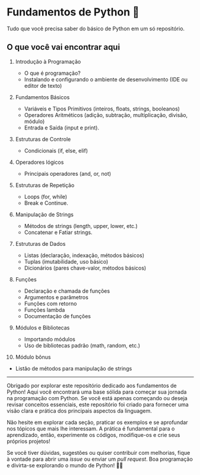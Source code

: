 # Fundamentos de Python 🐍

Tudo que você precisa saber do básico de Python em um só repositório.

## O que você vai encontrar aqui

1. Introdução à Programação
   - O que é programação?
   - Instalando e configurando o ambiente de desenvolvimento (IDE ou editor de texto)

2. Fundamentos Básicos
   - Variáveis e Tipos Primitivos (inteiros, floats, strings, booleanos)
   - Operadores Aritméticos (adição, subtração, multiplicação, divisão, módulo)
   - Entrada e Saída (input e print).

3. Estruturas de Controle
   - Condicionais (if, else, elif)
   
4. Operadores lógicos
   - Principais operadores (and, or, not)

5. Estruturas de Repetição
   - Loops (for, while)
   - Break e Continue.

6. Manipulação de Strings
   - Métodos de strings (length, upper, lower, etc.)
   - Concatenar e Fatiar strings.

7. Estruturas de Dados
   - Listas (declaração, indexação, métodos básicos)
   - Tuplas (imutabilidade, uso básico)
   - Dicionários (pares chave-valor, métodos básicos)

8. Funções
   - Declaração e chamada de funções
   - Argumentos e parâmetros
   - Funções com retorno
   - Funções lambda
   - Documentação de funções

9. Módulos e Bibliotecas
   - Importando módulos
   - Uso de bibliotecas padrão (math, random, etc.)
  
10. Módulo bônus
   - Listão de métodos para manipulação de strings

---

Obrigado por explorar este repositório dedicado aos fundamentos de Python! Aqui você encontrará uma base sólida para começar sua jornada na programação com Python. Se você está apenas começando ou deseja revisar conceitos essenciais, este repositório foi criado para fornecer uma visão clara e prática dos principais aspectos da linguagem.

Não hesite em explorar cada seção, praticar os exemplos e se aprofundar nos tópicos que mais lhe interessam. A prática é fundamental para o aprendizado, então, experimente os códigos, modifique-os e crie seus próprios projetos!

Se você tiver dúvidas, sugestões ou quiser contribuir com melhorias, fique à vontade para abrir uma *issue* ou enviar um *pull request*. Boa programação e divirta-se explorando o mundo de Python! 🐍🚀

